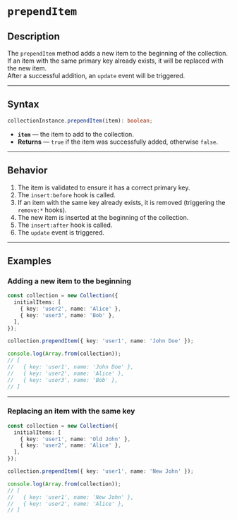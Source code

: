 # `prependItem`

## Description

The `prependItem` method adds a new item to the beginning of the collection.  
If an item with the same primary key already exists, it will be replaced with the new item.  
After a successful addition, an `update` event will be triggered.

---

## Syntax

```ts
collectionInstance.prependItem(item): boolean;
```

- **`item`** — the item to add to the collection.
- **Returns** — `true` if the item was successfully added, otherwise `false`.

---

## Behavior

1. The item is validated to ensure it has a correct primary key.
2. The `insert:before` hook is called.
3. If an item with the same key already exists, it is removed (triggering the `remove:*` hooks).
4. The new item is inserted at the beginning of the collection.
5. The `insert:after` hook is called.
6. The `update` event is triggered.

---

## Examples

### Adding a new item to the beginning

```ts
const collection = new Collection({
  initialItems: [
    { key: 'user2', name: 'Alice' },
    { key: 'user3', name: 'Bob' },
  ],
});

collection.prependItem({ key: 'user1', name: 'John Doe' });

console.log(Array.from(collection));
// [
//   { key: 'user1', name: 'John Doe' },
//   { key: 'user2', name: 'Alice' },
//   { key: 'user3', name: 'Bob' },
// ]
```

---

### Replacing an item with the same key

```ts
const collection = new Collection({
  initialItems: [
    { key: 'user1', name: 'Old John' },
    { key: 'user2', name: 'Alice' },
  ],
});

collection.prependItem({ key: 'user1', name: 'New John' });

console.log(Array.from(collection));
// [
//   { key: 'user1', name: 'New John' },
//   { key: 'user2', name: 'Alice' },
// ]
```
